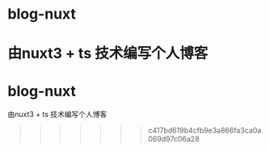 
# blog-nuxt
由nuxt3 + ts 技术编写个人博客
=======
# blog-nuxt
由nuxt3 + ts 技术编写个人博客
>>>>>>> c417bd619b4cfb9e3a866fa3ca0a069d97c06a28
